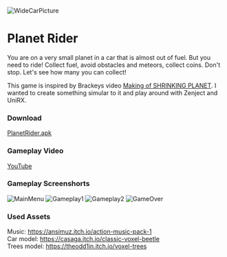![WideCarPicture](Pictures/WideCarPicture.png)
# Planet Rider

You are on a very small planet in a car that is almost out of fuel. But you need to ride! Collect fuel, avoid obstacles and meteors, collect coins. Don't stop. Let's see how many you can collect!
  
This game is inspired by Brackeys video [Making of SHRINKING PLANET](https://youtu.be/XldCg9sQYx0). I wanted to create something simular to it and play around with Zenject and UniRX.

### Download
[PlanetRider.apk](TODO)

### Gameplay Video
[YouTube](https://youtu.be/4pgQJndekcA)
  
### Gameplay Screenshorts
![MainMenu](Pictures/MainMenu.png)
![Gameplay1](Pictures/Gameplay1.png)
![Gameplay2](Pictures/Gameplay2.png)
![GameOver](Pictures/GameOver.png)

### Used Assets
Music: https://ansimuz.itch.io/action-music-pack-1  
Car model: https://casaga.itch.io/classic-voxel-beetle  
Trees model: https://theodd1in.itch.io/voxel-trees  
